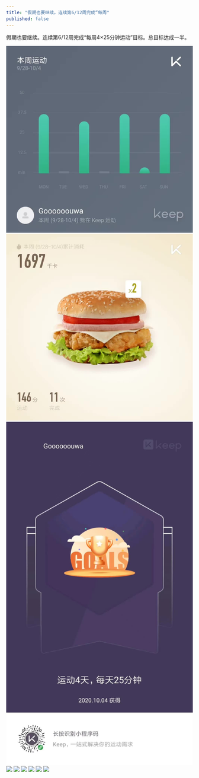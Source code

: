 ```yaml
---
title: "假期也要继续。连续第6/12周完成“每周"
published: false
---
```

假期也要继续。连续第6/12周完成“每周4×25分钟运动”目标。总目标达成一半。

![](./1.jpg)
![](./2.jpg)
![](./3.jpg)
![](./4.jpg)
![](./5.jpg)
![](./6.jpg)
![](./7.jpg)
![](./8.jpg)
![](./9.jpg)
